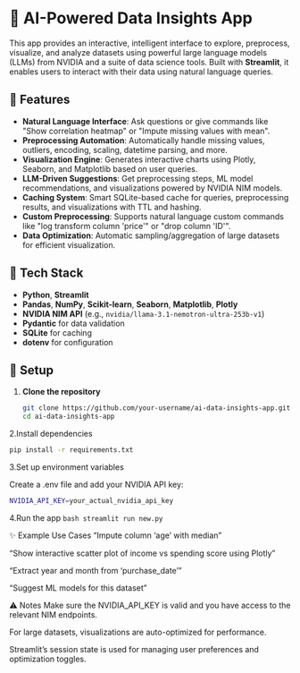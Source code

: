 # 🧠 AI-Powered Data Insights App

This app provides an interactive, intelligent interface to explore, preprocess, visualize, and analyze datasets using powerful large language models (LLMs) from NVIDIA and a suite of data science tools. Built with **Streamlit**, it enables users to interact with their data using natural language queries.

## 🚀 Features

- **Natural Language Interface**: Ask questions or give commands like "Show correlation heatmap" or "Impute missing values with mean".
- **Preprocessing Automation**: Automatically handle missing values, outliers, encoding, scaling, datetime parsing, and more.
- **Visualization Engine**: Generates interactive charts using Plotly, Seaborn, and Matplotlib based on user queries.
- **LLM-Driven Suggestions**: Get preprocessing steps, ML model recommendations, and visualizations powered by NVIDIA NIM models.
- **Caching System**: Smart SQLite-based cache for queries, preprocessing results, and visualizations with TTL and hashing.
- **Custom Preprocessing**: Supports natural language custom commands like "log transform column 'price'" or "drop column 'ID'".
- **Data Optimization**: Automatic sampling/aggregation of large datasets for efficient visualization.

## 🧰 Tech Stack

- **Python**, **Streamlit**
- **Pandas**, **NumPy**, **Scikit-learn**, **Seaborn**, **Matplotlib**, **Plotly**
- **NVIDIA NIM API** (e.g., `nvidia/llama-3.1-nemotron-ultra-253b-v1`)
- **Pydantic** for data validation
- **SQLite** for caching
- **dotenv** for configuration

## 🔧 Setup

1. **Clone the repository**

   ```bash
   git clone https://github.com/your-username/ai-data-insights-app.git
   cd ai-data-insights-app
   ```
2.Install dependencies

   ```bash
   pip install -r requirements.txt
   ```

3.Set up environment variables

Create a .env file and add your NVIDIA API key:
   ```bash
   NVIDIA_API_KEY=your_actual_nvidia_api_key
   ```

4.Run the app
      ```bash
      streamlit run new.py
      ```

✨ Example Use Cases
“Impute column ‘age’ with median”

“Show interactive scatter plot of income vs spending score using Plotly”

“Extract year and month from ‘purchase_date’”

“Suggest ML models for this dataset”

⚠️ Notes
Make sure the NVIDIA_API_KEY is valid and you have access to the relevant NIM endpoints.

For large datasets, visualizations are auto-optimized for performance.

Streamlit’s session state is used for managing user preferences and optimization toggles.
